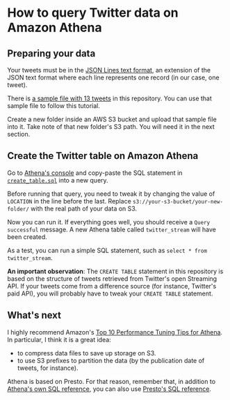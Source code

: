 # How to query Twitter data on Amazon Athena

## Preparing your data

Your tweets must be in the [JSON Lines text format](https://jsonlines.org/),
an extension of the JSON text format where each line represents one record
(in our case, one tweet).

There is [a sample file with 13 tweets](/sample.json) in this repository.
You can use that sample file to follow this tutorial.

Create a new folder inside an AWS S3 bucket and upload that sample file into it.
Take note of that new folder's S3 path. You will need it in the next section.

## Create the Twitter table on Amazon Athena

Go to [Athena's console](https://console.aws.amazon.com/athena) and
copy-paste the SQL statement in [`create_table.sql`](/create_table.sql) into a new query.

Before running that query, you need to tweak it by changing the value of `LOCATION`
in the line before the last. Replace `s3://your-s3-bucket/your-new-folder/` with the real path of your data on S3.

Now you can run it. If everything goes well, you should receive a `Query successful` message.
A new Athena table called `twitter_stream` will have been created.

As a test, you can run a simple SQL statement, such as `select * from twitter_stream`.

**An important observation**: The `CREATE TABLE` statement in this repository is based on
the structure of tweets retrieved from Twitter's open Streaming API. If your tweets come
from a difference source (for instance, Twitter's paid API), you will probably have to tweak
your `CREATE TABLE` statement.

## What's next

I highly recommend Amazon's [Top 10 Performance Tuning Tips for Athena](https://aws.amazon.com/blogs/big-data/top-10-performance-tuning-tips-for-amazon-athena/).
In particular, I think it is a great idea:

* to compress data files to save up storage on S3.
* to use S3 prefixes to partition the data (by the publication date of tweets, for instance).

Athena is based on Presto. For that reason, remember that, in addition
to [Athena's own SQL reference](https://docs.aws.amazon.com/athena/latest/ug/ddl-sql-reference.html),
you can also use [Presto's SQL reference](https://prestosql.io/docs/current/sql.html). 